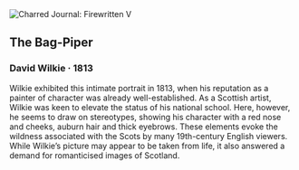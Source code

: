 <div class="artwork-of-the-day">
  <div class="container">
    <div class="img-wrapper">
      <img
        src="https://uploads2.wikiart.org/images/david-wilkie/the-bag-piper-1813.jpg!Large.jpg"
        alt="Charred Journal: Firewritten V" />
    </div>
    <div class="artwork-detail">
      <div class="artwork-origin"> 
        <h2 class="artwork-name">The Bag-Piper</h2>
        <h3 class="artist">
          David Wilkie
                    ·  1813
        </h3>
      </div>
      <p class="description">
        <span class="artwork-description-text ng-binding" ng-bind-html="viewModel.ArtworkOfTheDay.Description | unsafe">Wilkie exhibited this intimate portrait in 1813, when his reputation as a painter of character was already well-established. As a Scottish artist, Wilkie was keen to elevate the status of his national school. Here, however, he seems to draw on stereotypes, showing his character with a red nose and cheeks, auburn hair and thick eyebrows. These elements evoke the wildness associated with the Scots by many 19th-century English viewers. While Wilkie’s picture may appear to be taken from life, it also answered a demand for romanticised images of Scotland.</span>
                        <div class="text-shadow-container" ng-show="showShadow" style=""></div>
      </p>
    </div>
  </div>

</div>
